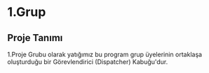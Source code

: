 # 1.Grup

## Proje Tanımı
1.Proje Grubu olarak yatığımız bu program grup üyelerinin ortaklaşa oluşturduğu bir Görevlendirici (Dispatcher) Kabuğu'dur. 

